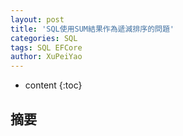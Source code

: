 ```yaml
---
layout: post
title: 'SQL使用SUM結果作為遞減排序的問題'
categories: SQL
tags: SQL EFCore
author: XuPeiYao
---
```


- content
{:toc}

## 摘要

<!--more-->
